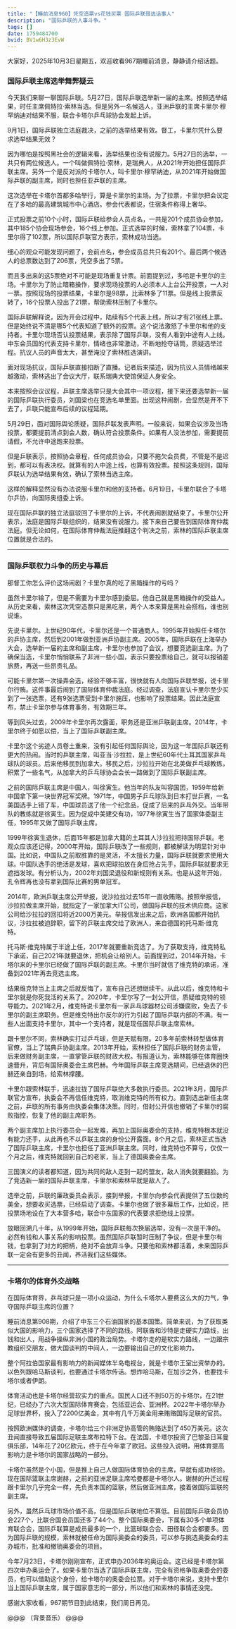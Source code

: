 ```yaml
---
title: "【睡前消息960】凭空造票vs花钱买票 国际乒联叕选话事人"
description: "国际乒联的人事斗争。"
tags: []
date: 1759484700
bvid: BV1w6H3z3EvW
---
```

大家好，2025年10月3日星期五，欢迎收看967期睡前消息，静静请介绍话题。

### 国际乒联主席选举舞弊疑云

今天我们来聊一聊国际乒联。5月27日，国际乒联选举新一届的主席。按照选举结果，时任主席佩特拉·索林当选。但是另外一名候选人，亚洲乒联的主席卡里尔·穆罕纳迪对结果不服，联合卡塔尔乒乓球协会发起上诉。

9月1日，国际乒联独立法庭裁决，之前的选举结果有效。督工，卡里尔凭什么要求选举结果无效？

因为哪怕是按照黑社会的逻辑来看，选举结果也没有说服力。5月27日的选举，一共只有两位候选人。一个叫做佩特拉·索林，是瑞典人，从2021年开始担任国际乒联主席。另外一个是反对派的卡塔尔人，叫卡里尔·穆罕纳迪，从2021年开始做国际乒联的副主席，同时也担任亚乒联的主席。

这次选举在卡塔尔首都多哈举行，算是卡里尔的主场。为了拉票，卡里尔把会议定在了多哈的最高建筑城市中心酒店。参会代表都说，住宿条件称得上奢华。

正式投票之前10个小时，国际乒联给参会人员点名，一共是201个成员协会参加，其中185个协会现场参会，16个线上参加。正式选举的时候，索林拿了104票，卡里尔得了102票，所以国际乒联官方表示，索林成功当选。

细心的观众可能发现问题了，会前点名，参会成员总共只有201个。最后两个候选人的总票数达到了206票，凭空多出了5票。

而且多出来的这5票绝对不可能是现场重复计票。前面提到过，多哈是卡里尔的主场。卡里尔为了防止暗箱操作，要求现场投票的人必须本人上台公开投票，一人对一票。按照现场的投票结果，卡里尔是98票，比索林多了11票。但是线上投票反转了，16个投票人投出了21票，帮助索林压制了卡里尔。

国际乒联解释说，因为开会过程中，陆续有5个代表上线，所以才有21张线上票。但是始终说不清是哪5个代表知道了额外的投票。这个说法激怒了卡里尔和他的支持者。卡里尔现场否认投票结果，表示除了国际乒联，没有人看到中途有人上线。中东会员国的代表支持卡里尔，情绪也非常激动，不断地抢夺话筒，质疑选举过程。抗议人员的声音太大，甚至淹没了索林胜选演讲。

面对现场抗议，国际乒联直接掐断了直播。记者后来描述，因为抗议人员情绪越来越激动，索林逃出了会议大厅，联系瑞典大使馆保证人身安全。

本来按照会议议程，乒联主席选举只是大会其中一项议程，接下来还要选举新一届的国际乒联执行委员，刘国梁也在竞选名单里面。出现这种闹剧，会显然是开不下去了，乒联只能宣布后续的议程延期。

5月29日，面对国际舆论质疑，国际乒联发表声明。一般来说，如果会议涉及当场投票，都要提前清点到会人数，确认符合投票条件。如果有人没法参加，需要提前请假，不允许中途跑来投票。

但是乒联表示，按照协会章程，任何成员协会，只要不拖欠会员费，不管是不是迟到，都可以有表决权。就算有的人中途上线，也算有效投票。按照这条规则，国际乒联认为选举结果有效，确认了索林当选主席。

这样的解释显然没有办法说服卡里尔和他的支持者。6月19日，卡里尔联合了卡塔尔乒协，向国际奥组委上诉。

现在国际乒联的独立法庭驳回了卡里尔的上诉，不代表闹剧就结束了。卡里尔公开表示，法庭是国际乒联组织的，结果没有说服力。接下来自己要告到国际体育仲裁法庭。但无论如何，在国际体育仲裁法庭推翻这个判决之前，索林的国际乒联主席位置就是合法的。

---

### 国际乒联权力斗争的历史与幕后

那督工你怎么评价这场闹剧？卡里尔真的吃了黑箱操作的亏吗？

虽然卡里尔输了，但是不需要为卡里尔感到委屈。他自己就是黑箱操作的受益人。从历史来看，索林这次凭空造票只是黑吃黑，两个人本来算是黑社会搭档，谁也别说谁。

先说卡里尔。上世纪90年代，卡里尔还是一个普通商人。1995年开始担任卡塔尔的乒协主席，然后到2001年做到亚洲乒协副主席。2005年，国际乒联在上海举办大会，选举新一届的主席和副主席，卡里尔也参加了会议，想要竞选副主席。为了确保当选，卡里尔悄悄联系了非洲一些小国，表示只要投票给自己，就可以报销差旅费，再送一些昂贵礼品。

可能卡里尔第一次操弄会选，经验不够丰富，很快就有人向国际乒联举报，说卡里尔行贿。这件事最后闹到了国际体育仲裁法庭。经过调查，法庭宣认卡里尔至少买到了一张选票，还有9张选票受到卡里尔施压，也影响了投票结果。因此法庭宣布，禁止卡里尔参与体育事务，有效期三年。

等到风头过去，2009年卡里尔再次露面，职务还是亚洲乒联副主席。2014年，卡里尔终于如愿以偿，当上了国际乒联副主席。

卡里尔这个劣迹人员卷土重来，没有引起任何国际舆论，因为这一年国际乒联还有更大的热闹。当时的乒联主席，叫亚当·沙拉拉，是上世纪60年代土耳其国家乒乓球队的球员。后来他移民到加拿大。移民之后，沙拉拉开始在北美做乒乓球教练，积累了一些名气，从加拿大的乒乓球协会会长一路做到了国际乒联副主席。

之前的国际乒联主席是中国人，叫徐寅生。他当年的队友叫容国团，1959年给新中国拿下第一块世界冠军奖牌。1971年，中国男子乒乓球队到日本打世乒赛，一名美国选手上错了车，中国球员送了他一个纪念品，促成了后来的乒乓外交。当年带队的教练就是徐寅生。因为促成中美建交有功，1977年徐寅生当了国家体委副主任，1995年又做了国际乒联主席。

1999年徐寅生退休，后面15年都是加拿大籍的土耳其人沙拉拉把持国际乒联。老观众应该还记得，2000年开始，国际乒联改了一些规则，都被解读为明显针对中国。比如说，中国队之前取胜靠的是灵活，不太擅长力量，国际乒联就要求使用大球。中国队选手的绝活是发球，喜欢把球拍放在身后抢占先手，国际乒联就要求无遮挡发球。有分析认为，2002年刘国梁退役和新规则有关系。也是从这年开始，孔令辉再也没有拿到国际比赛的男单冠军。

2014年，欧洲乒联主席公开举报，说沙拉拉过去15年一直收贿赂。按照举报信，沙拉拉做主席开始，就指定了一家加拿大IT公司，做国际乒联的技术供应商。这家公司给沙拉拉的回扣将近2000万美元。举报信发出来之后，欧洲各国都开始抗议，沙拉拉被迫辞职，留下的乒联主席交给了欧洲人，来自德国的托马斯·维克特。

托马斯·维克特属于半途上任，2017年就要重新竞选了。为了获取支持，维克特私下承诺，自己2021年就要退休，把机会让给别人。前面提到过，2014年开始，卡塔尔来的卡里尔已经做了国际乒联的副主席。卡里尔当时就信了维克特的承诺，准备到2021年再去竞选主席。

结果维克特当上主席之后就反悔了，宣布自己还想继续干。从此以后，维克特和卡里尔就是你死我活的关系了。2020年，卡里尔写了一封公开信，质疑维克特的领导能力。2021年2月，维克特说卡里尔有一家乒乓球器材公司涉嫌腐败，免去了卡里尔的副主席职务。但是维克特出尔反尔的行为引起了国际乒联内部的不满。有一些人出面支持卡里尔，其中一个支持者，就是现任国际乒联主席索林。

跟卡里尔不同，索林确实打过乒乓球，但是天赋有限。20多年前索林转型做体育官僚，当上了瑞典乒协副主席。2013年开始，索林担任了国际乒联的财务主管，后来做财务副主席，一直掌管乒联的财政大权。有报道认为，索林能够在体育圈快速晋升，背后有国际奥委会主席巴赫。今年国际乒联主席竞选期间，已经退休的巴赫还亲自到场，给索林撑腰。

卡里尔跟索林联手，迅速拉拢了国际乒联绝大多数执行委员。2021年3月，国际乒联官方宣布，执委会不再信任维克特，取消维克特的所有权力。直到选出新任主席之前，乒联的所有事务由执委会集体决策。同时，借封公开信也撤销了卡里尔的腐败指控，恢复了他的副主席职务。

两个副主席加上执行委员会一起发难，再加上国际奥委会的支持，维克特根本就没有能力还手，从此再也不以乒联主席的身份公开露面。8个月之后，索林正式当选了国际乒联主席，卡里尔也担任了亚洲乒联主席。同时，维克特也不算亏，仅仅一个月之后，维克特就回到自己的老家，当上了德国奥委会主席。

三国演义的读者都知道，因为共同的敌人走到一起的盟友，敌人消失就要翻脸。为了竞选新一届的国际乒联主席，卡里尔和索林早就是敌人了。

选举之前，乒联的廉政委员会表示，接到举报，卡里尔向参会代表提供了五位数的美金，想要收买选票，已经启动了调查。卡里尔也做了很多幕后工作，比如说，把投票场地设在了大本营多哈，联合中东国家的代表要求拒绝线上投票。

放眼回溯几十年，从1999年开始，国际乒联每次换届选举，没有一次是干净的。必然有钱和人事关系的影响投票。虽然国际乒联暂时压制了争议，但是卡里尔有钱，也拿到了对方的把柄，绝对不会放弃斗争。只要他和索林都活着，未来国际乒联一定会有更多的丑闻，养活我们这些媒体。

---

### 卡塔尔的体育外交战略

在国际体育界，乒乓球只是一项小众运动，为什么卡塔尔人要费这么大的力气，争夺国际乒联主席的位置？

睡前消息第908期，介绍了中东三个石油国家的基本国策。简单来说，为了获取类似大国的影响力，三个国家选择了不同的路线。阿联酋和沙特是走硬实力路线，出钱和出人，用战争操纵非洲小国的政治局势。卡塔尔走的是软实力路线，一边跟宗教组织交朋友，做大国谈判的中间人，一边要输出自己的文化影响力。

整个阿拉伯国家最有影响力的新闻媒体半岛电视台，就是卡塔尔王室出资举办的。以色列跟哈马斯谈判，也要通过卡塔尔传话。想炸哈马斯，在加沙之外，也要找卡塔尔或者伊朗。

体育活动也是卡塔尔经营软实力的重点。国民人口还不到50万的卡塔尔，在21世纪，已经办了六次大型国际体育赛会，包括亚运会、亚洲杯。2022年卡塔尔举办足球世界杯，投入了2200亿美金，其中有几千万美金用来贿赂国际足联的官员。

按照欧洲媒体的调查，卡塔尔给三个非洲足协高管的贿赂达到了450万美元。这次丑闻直接导致五届国际足联主席布拉特下台。在法国，卡塔尔投资了巴黎圣日耳曼俱乐部，14年花了20亿欧元，终于在今年拿了欧冠。这些投入说明，用体育提高影响力是卡塔尔的国家战略的一部分。

卡塔尔虽然是个小国，但是推上自己人做国际体育协会的主席，早就有成功经验。现在国际篮联主席谢赫，之前的亚洲足联主席哈曼都是卡塔尔人。谢赫的升迁过程跟卡里尔几乎完全一样，先负责本国的篮联，然后做亚洲主席，接着做国际篮联的副主席。

另外，虽然乒乓球市场价值不高，但是国际乒联地位不算低。目前国际乒联会员协会227个，比联合国会员国还多了44个。整个国际奥委会，下属有30多个单项体育联合会，国际乒联算是成员最多的一个，比篮球联合会、田径联合会都要多。因为国际乒联的规模，索林就被任命为国际奥委会的委员，可以参与挑选奥委会的主办城市，批准和撤销奥委会的项目。

今年7月23日，卡塔尔刚刚宣布，正式申办2036年的奥运会。这已经是卡塔尔第四次申办奥运会了。如果卡里尔当选了国际乒联主席，完全有资格争取奥委会的委员，也可以借助这个身份，给卡塔尔的奥委会拉票。对于卡塔尔来说，支持卡里尔当上国际乒联主席，属于国家意志的一部分，所以他们和索林的事情还没完。

感谢大家收看，967期节目到此结束，我们周日再见。

@@@
（背景音乐）
@@@

